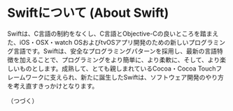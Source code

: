 # Swiftについて (About Swift)
Swiftは、C言語の制約をなくし、C言語とObjective-Cの良いところを踏まえた、iOS・OSX・watch OSおよびtvOSアプリ開発のための新しいプログラミング言語です。Swiftは、安全なプログラミングパターンを採用し、最新の言語特徴を加えることで、プログラミングをより簡単に、より柔軟に、そして、より楽しいものとします。成熟して、とても親しまれているCocoa・Cocoa Touchフレームワークに支えられ、新たに誕生したSwiftは、ソフトウェア開発のやり方を考え直すきっかけとなります。

（つづく）
